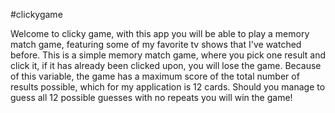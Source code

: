 #clickygame

Welcome to clicky game, with this app you will be able to play a memory match game, featuring some of my favorite tv shows that I've watched before. This is a simple memory match game, where you pick one result and click it, if it has already been clicked upon, you will lose the game. Because of this variable, the game has a maximum score of the total number of results possible, which for my application is 12 cards. Should you manage to guess all 12 possible guesses with no repeats you will win the game!